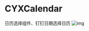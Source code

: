 # CYXCalendar
日历选择组件、钉钉日期选择日历
![img](https://github.com/SionChen/CYXCalendar/blob/master/QQ20190730-112654-HD.gif)
